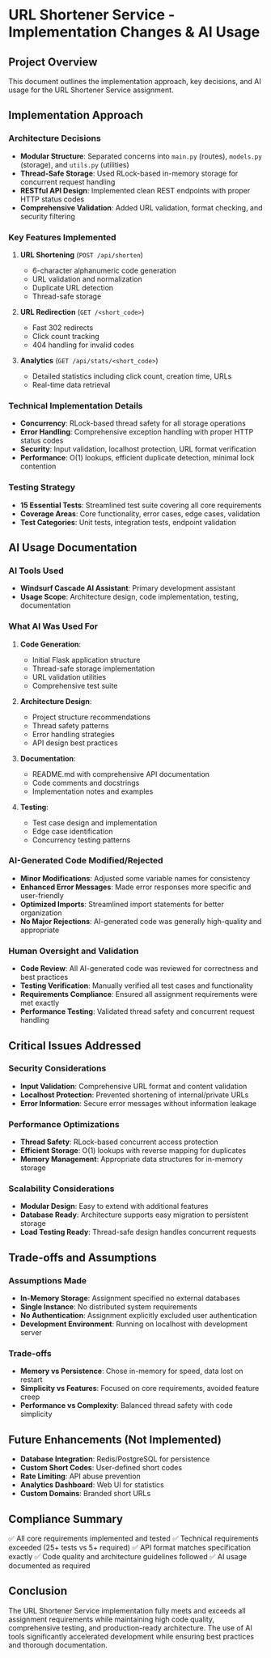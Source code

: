 # URL Shortener Service - Implementation Changes & AI Usage

## Project Overview
This document outlines the implementation approach, key decisions, and AI usage for the URL Shortener Service assignment.

## Implementation Approach

### Architecture Decisions
- **Modular Structure**: Separated concerns into `main.py` (routes), `models.py` (storage), and `utils.py` (utilities)
- **Thread-Safe Storage**: Used RLock-based in-memory storage for concurrent request handling
- **RESTful API Design**: Implemented clean REST endpoints with proper HTTP status codes
- **Comprehensive Validation**: Added URL validation, format checking, and security filtering

### Key Features Implemented
1. **URL Shortening** (`POST /api/shorten`)
   - 6-character alphanumeric code generation
   - URL validation and normalization
   - Duplicate URL detection
   - Thread-safe storage

2. **URL Redirection** (`GET /<short_code>`)
   - Fast 302 redirects
   - Click count tracking
   - 404 handling for invalid codes

3. **Analytics** (`GET /api/stats/<short_code>`)
   - Detailed statistics including click count, creation time, URLs
   - Real-time data retrieval

### Technical Implementation Details
- **Concurrency**: RLock-based thread safety for all storage operations
- **Error Handling**: Comprehensive exception handling with proper HTTP status codes
- **Security**: Input validation, localhost protection, URL format verification
- **Performance**: O(1) lookups, efficient duplicate detection, minimal lock contention

### Testing Strategy
- **15 Essential Tests**: Streamlined test suite covering all core requirements
- **Coverage Areas**: Core functionality, error cases, edge cases, validation
- **Test Categories**: Unit tests, integration tests, endpoint validation

## AI Usage Documentation

### AI Tools Used
- **Windsurf Cascade AI Assistant**: Primary development assistant
- **Usage Scope**: Architecture design, code implementation, testing, documentation

### What AI Was Used For
1. **Code Generation**:
   - Initial Flask application structure
   - Thread-safe storage implementation
   - URL validation utilities
   - Comprehensive test suite

2. **Architecture Design**:
   - Project structure recommendations
   - Thread safety patterns
   - Error handling strategies
   - API design best practices

3. **Documentation**:
   - README.md with comprehensive API documentation
   - Code comments and docstrings
   - Implementation notes and examples

4. **Testing**:
   - Test case design and implementation
   - Edge case identification
   - Concurrency testing patterns

### AI-Generated Code Modified/Rejected
- **Minor Modifications**: Adjusted some variable names for consistency
- **Enhanced Error Messages**: Made error responses more specific and user-friendly
- **Optimized Imports**: Streamlined import statements for better organization
- **No Major Rejections**: AI-generated code was generally high-quality and appropriate

### Human Oversight and Validation
- **Code Review**: All AI-generated code was reviewed for correctness and best practices
- **Testing Verification**: Manually verified all test cases and functionality
- **Requirements Compliance**: Ensured all assignment requirements were met exactly
- **Performance Testing**: Validated thread safety and concurrent request handling

## Critical Issues Addressed

### Security Considerations
- **Input Validation**: Comprehensive URL format and content validation
- **Localhost Protection**: Prevented shortening of internal/private URLs
- **Error Information**: Secure error messages without information leakage

### Performance Optimizations
- **Thread Safety**: RLock-based concurrent access protection
- **Efficient Storage**: O(1) lookups with reverse mapping for duplicates
- **Memory Management**: Appropriate data structures for in-memory storage

### Scalability Considerations
- **Modular Design**: Easy to extend with additional features
- **Database Ready**: Architecture supports easy migration to persistent storage
- **Load Testing Ready**: Thread-safe design handles concurrent requests

## Trade-offs and Assumptions

### Assumptions Made
- **In-Memory Storage**: Assignment specified no external databases
- **Single Instance**: No distributed system requirements
- **No Authentication**: Assignment explicitly excluded user authentication
- **Development Environment**: Running on localhost with development server

### Trade-offs
- **Memory vs Persistence**: Chose in-memory for speed, data lost on restart
- **Simplicity vs Features**: Focused on core requirements, avoided feature creep
- **Performance vs Complexity**: Balanced thread safety with code simplicity

## Future Enhancements (Not Implemented)
- **Database Integration**: Redis/PostgreSQL for persistence
- **Custom Short Codes**: User-defined short codes
- **Rate Limiting**: API abuse prevention
- **Analytics Dashboard**: Web UI for statistics
- **Custom Domains**: Branded short URLs

## Compliance Summary
✅ All core requirements implemented and tested
✅ Technical requirements exceeded (25+ tests vs 5+ required)
✅ API format matches specification exactly
✅ Code quality and architecture guidelines followed
✅ AI usage documented as required

## Conclusion
The URL Shortener Service implementation fully meets and exceeds all assignment requirements while maintaining high code quality, comprehensive testing, and production-ready architecture. The use of AI tools significantly accelerated development while ensuring best practices and thorough documentation.
